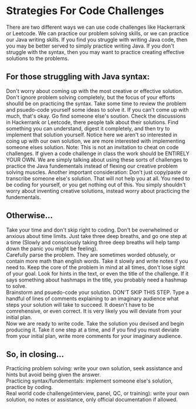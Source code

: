 # Strategies For Code Challenges
There are two different ways we can use code challenges like Hackerrank or Leetcode. We can practice our problem solving skills, or we can practice our Java writing skills. If you find you struggle with writing Java code, then you may be better served to simply practice writing Java. If you don't struggle with the syntax, then you may want to practice creating effective solutions to the problems. 

## For those struggling with Java syntax: 
Don't worry about coming up with the most creative or effective solution. Don't ignore problem solving completely, but the focus of your efforts shoulld be on practicing the syntax. Take some time to review the problem and psuedo-code yourself some ideas to solve it. If you can't come up with much, that's okay. Go find someone else's soution. Check the discussions in Hackerrank or Leetcode, there people talk about their solutions. Find something you can understand, digest it completely, and then try to implement that solution yourself. Notice here we aren't so interested in coing up with our own solution, we are more interested with implementing someone elses solution. Note: This is not an invitation to cheat on code challenges. If given a code challenge in class the work should be ENTIRELY YOUR OWN. We are simply talking about using these sorts of challenges to practice the Java fundementals instead of flexing our creative problem solving muscles. Another important consideration: Don't just copy/paste or transcribe someone else's solution. That will not help you at all. You need to be coding for yourself, or you get nothing out of this. You simply shouldn't worry about inventing creative solutions, instead worry about practicing the fundementals.

## Otherwise...
Take your time and don't skip right to coding. Don't be overwhelmed or anxious about time limits. Just take three deep breaths, and go one step at a time (Slowly and consciously taking three deep breaths will help tamp down the panic you might be feeling).  
Carefully parse the problem. They are sometimes worded obtusely, or contain more math than english words. Take it slowly and write notes if you need to. Keep the core of the problem in mind at all times, don't lose sight of your goal. Look for hints in the text, or even the title of the challenge. If it says something about hashmaps in the title, you probably need a hashmap to solve.  
Brainstorm and psuedo-code your solution. DON'T SKIP THIS STEP. Type a handful of lines of comments explaining to an imaginary audience what steps your solution will take to succeed. It doesn't have to be comrehensive, or even correct. It is very likely you will deviate from your initial plan.  
Now we are ready to write code. Take the solution you devised and begin producing it. Take it one step at a time, and if you find you must deviate from your initial plan, write more comments for your imaginary audience.

## So, in closing...
Practicing problem solving: write your own solution, seek assistance and hints but avoid being given the answer.  
Practicing syntax/fundementals: implement someone else's solution, practice by coding.  
Real world code challenge(interview, panel, QC, or training): write your own solution, no notes or assistance, only official documentation if allowed.

